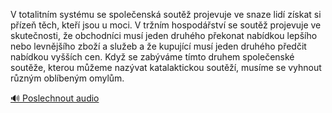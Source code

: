 
V totalitním systému se společenská soutěž projevuje ve snaze lidí získat si přízeň těch, kteří jsou u moci. V tržním hospodářství se soutěž projevuje ve skutečnosti, že obchodníci musí jeden druhého překonat nabídkou lepšího nebo levnějšího zboží a služeb a že kupující musí jeden druhého předčit nabídkou vyšších cen. Když se zabýváme tímto druhem společenské soutěže, kterou můžeme nazývat katalaktickou soutěží, musíme se vyhnout různým oblíbeným omylům.

[🔊 Poslechnout audio](/data/7-paragraphs/audio/chapter_56/para_003-V-totalitnm-systmu-se-spoleensk-sout-projevu.mp3)

